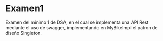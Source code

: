 # Examen1
Examen del minimo 1 de DSA, en el cual se implementa una API Rest mediante el uso de swagger, implementando en MyBikeImpl el patron de diseño Singleton.
